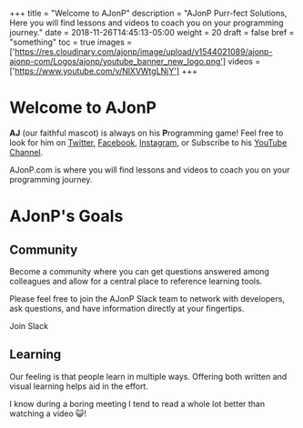 +++
title = "Welcome to AJonP"
description = "AJonP Purr-fect Solutions, Here you will find lessons and videos to coach you on your programming journey."
date = 2018-11-26T14:45:13-05:00
weight = 20
draft = false
bref = "something"
toc = true
images = ['https://res.cloudinary.com/ajonp/image/upload/v1544021089/ajonp-ajonp-com/Logos/ajonp/youtube_banner_new_logo.png']
videos = ['https://www.youtube.com/v/NlXVWtgLNjY']
+++

# Welcome to AJonP

**AJ** (our faithful mascot) is always on his **P**rogramming game! Feel free to look for him on [Twitter](https://twitter.com/ajonpcom), [Facebook](https://www.facebook.com/ajonpcom/), [Instagram](https://www.instagram.com/ajonpcom), or Subscribe to his [YouTube Channel](https://www.youtube.com/channel/UCnKZ8gEb78zXKMi1ns-IQ2g?sub_confirmation=1).

AJonP.com is where you will find lessons and videos to coach you on your programming journey.

# AJonP's Goals

## <i class="fas fa-users"></i> Community
Become a community where you can get questions answered among colleagues and allow for a central place to reference learning tools.

Please feel free to join the AJonP Slack team to network with developers, ask questions, and have information directly at your fingertips.

<ion-button class="ajonp-slack" href="https://ajonp-com.slack.com/join/shared_invite/enQtNDk4NjMyNDUxMzM0LWQwMThkZDE3MDAzNzVmNWE3N2M1NzkwMzg1YWQ5NzIxZmIyYTM3ZjEyOGU3YjQ0NTFkYzRmZjMyYzExNDNlNTg">
<i class="fab fa-slack" data-fa-transform="left-6"></i>Join Slack
</ion-button>

## <i class="fas fa-book-reader"></i> Learning

Our feeling is that people learn in multiple ways. Offering both written and visual learning helps aid in the effort.

I know during a boring meeting I tend to read a whole lot better than watching a video 😺!
